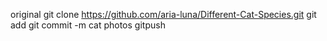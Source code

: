 original
git clone https://github.com/aria-luna/Different-Cat-Species.git
git add
git commit -m cat photos
gitpush